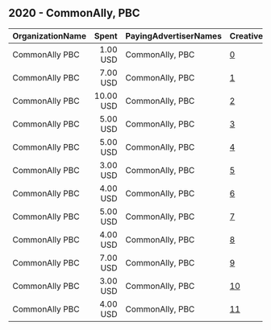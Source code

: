 ## 2020 - CommonAlly, PBC 
|OrganizationName|Spent|PayingAdvertiserNames|CreativeUrls|Impressions|Genders|AgeBrackets|CountryCodes|BillingAddresses|CandidateBallotInformation|
|:---|---:|:---|:---|---:|:---|:---|:---|:---|:---|
|CommonAlly PBC|1.00 USD|CommonAlly, PBC|[0](https://www.snap.com/political-ads/asset/d949a8e2f5918c3e643b2c57e7ba5d8bf7052aa7b8cc88c089fce66436897147?mediaType=png)|751||17-35|united states|US||
|CommonAlly PBC|7.00 USD|CommonAlly, PBC|[1](https://www.snap.com/political-ads/asset/6a9b2d2a76f71db3dccb194f55344c75259df87b80f534a2d5181757081738c4?mediaType=png)|1,750||17-35|united states|US||
|CommonAlly PBC|10.00 USD|CommonAlly, PBC|[2](https://www.snap.com/political-ads/asset/ee8377ef504d3f2fae65954d7ca0de5001425d54037ad928c30bdff818963d1a?mediaType=png)|7,452||17-35|united states|US||
|CommonAlly PBC|5.00 USD|CommonAlly, PBC|[3](https://www.snap.com/political-ads/asset/d949a8e2f5918c3e643b2c57e7ba5d8bf7052aa7b8cc88c089fce66436897147?mediaType=png)|5,030||17-35|united states|US||
|CommonAlly PBC|5.00 USD|CommonAlly, PBC|[4](https://www.snap.com/political-ads/asset/a93125aa98dca8cfa74de2d3cf60742b5e5bfc2f7581bedc19cabb9c8ed82f3a?mediaType=png)|3,867||17-35|united states|US||
|CommonAlly PBC|3.00 USD|CommonAlly, PBC|[5](https://www.snap.com/political-ads/asset/53bf874ef2374c2c77205fbeaf62a7a33278b31570a5df35bc28cda0c91d6799?mediaType=png)|1,165||17-35|united states|US||
|CommonAlly PBC|4.00 USD|CommonAlly, PBC|[6](https://www.snap.com/political-ads/asset/0e386e584a06bd7542c42366ab7ffa3e7fd5abbbe5ace909bf93c3563e545493?mediaType=png)|1,438||17-35|united states|US||
|CommonAlly PBC|5.00 USD|CommonAlly, PBC|[7](https://www.snap.com/political-ads/asset/53bf874ef2374c2c77205fbeaf62a7a33278b31570a5df35bc28cda0c91d6799?mediaType=png)|2,032||17-35|united states|US||
|CommonAlly PBC|4.00 USD|CommonAlly, PBC|[8](https://www.snap.com/political-ads/asset/0e386e584a06bd7542c42366ab7ffa3e7fd5abbbe5ace909bf93c3563e545493?mediaType=png)|2,323||17-35|united states|US||
|CommonAlly PBC|7.00 USD|CommonAlly, PBC|[9](https://www.snap.com/political-ads/asset/6a9b2d2a76f71db3dccb194f55344c75259df87b80f534a2d5181757081738c4?mediaType=png)|3,936||17-35|united states|US||
|CommonAlly PBC|3.00 USD|CommonAlly, PBC|[10](https://www.snap.com/political-ads/asset/a93125aa98dca8cfa74de2d3cf60742b5e5bfc2f7581bedc19cabb9c8ed82f3a?mediaType=png)|1,323||17-35|united states|US||
|CommonAlly PBC|4.00 USD|CommonAlly, PBC|[11](https://www.snap.com/political-ads/asset/ee8377ef504d3f2fae65954d7ca0de5001425d54037ad928c30bdff818963d1a?mediaType=png)|2,625||17-35|united states|US||
